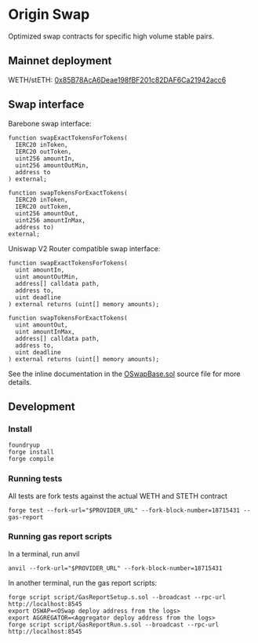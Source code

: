 # Origin Swap

Optimized swap contracts for specific high volume stable pairs.

## Mainnet deployment
WETH/stETH: [0x85B78AcA6Deae198fBF201c82DAF6Ca21942acc6](https://etherscan.io/address/0x85B78AcA6Deae198fBF201c82DAF6Ca21942acc6)

## Swap interface
Barebone swap interface:
```
function swapExactTokensForTokens(
  IERC20 inToken,
  IERC20 outToken,
  uint256 amountIn,
  uint256 amountOutMin,
  address to
) external;

function swapTokensForExactTokens(
  IERC20 inToken,
  IERC20 outToken,
  uint256 amountOut,
  uint256 amountInMax,
  address to)
external;
```

Uniswap V2 Router compatible swap interface:
```
function swapExactTokensForTokens(
  uint amountIn,
  uint amountOutMin,
  address[] calldata path,
  address to,
  uint deadline
) external returns (uint[] memory amounts);

function swapTokensForExactTokens(
  uint amountOut,
  uint amountInMax,
  address[] calldata path,
  address to,
  uint deadline
) external returns (uint[] memory amounts);
```

See the inline documentation in the [OSwapBase.sol](https://github.com/OriginProtocol/origin-swap/blob/master/src/OSwapBase.sol) source file for more details.

## Development

### Install

```
foundryup
forge install
forge compile
```

### Running tests

All tests are fork tests against the actual WETH and STETH contract

```
forge test --fork-url="$PROVIDER_URL" --fork-block-number=18715431 --gas-report
```

### Running gas report scripts
In a terminal, run anvil
```
anvil --fork-url="$PROVIDER_URL" --fork-block-number=18715431
```

In another terminal, run the gas report scripts:
```
forge script script/GasReportSetup.s.sol --broadcast --rpc-url http://localhost:8545
export OSWAP=<OSwap deploy address from the logs>
export AGGREGATOR=<Aggregator deploy address from the logs>
forge script script/GasReportRun.s.sol --broadcast --rpc-url http://localhost:8545
```
